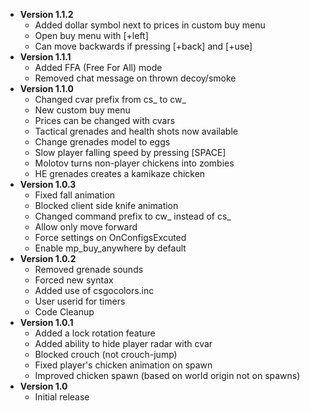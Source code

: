 * **Version 1.1.2**
  *	Added dollar symbol next to prices in custom buy menu
  * Open buy menu with [+left]
  * Can move backwards if pressing [+back] and [+use]
* **Version 1.1.1**
  *	Added FFA (Free For All) mode
  * Removed chat message on thrown decoy/smoke
* **Version 1.1.0**
  *	Changed cvar prefix from cs_ to cw_
  *	New custom buy menu
  *	Prices can be changed with cvars
  *	Tactical grenades and health shots now available
  *	Change grenades model to eggs
  *	Slow player falling speed by pressing [SPACE]
  *	Molotov turns non-player chickens into zombies
  *	HE grenades creates a kamikaze chicken
* **Version 1.0.3**
  * Fixed fall animation
  * Blocked client side knife animation
  * Changed command prefix to cw_ instead of cs_
  * Allow only move forward
  * Force settings on OnConfigsExcuted
  * Enable mp_buy_anywhere by default
* **Version 1.0.2**
  * Removed grenade sounds
  * Forced new syntax
  * Added use of csgocolors.inc
  * User userid for timers
  * Code Cleanup
* **Version 1.0.1**
  * Added a lock rotation feature
  * Added ability to hide player radar with cvar
  * Blocked crouch (not crouch-jump)
  * Fixed player's chicken animation on spawn
  * Improved chicken spawn (based on world origin not on spawns)
* **Version 1.0**
  * Initial release
